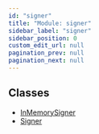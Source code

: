 ```yaml
---
id: "signer"
title: "Module: signer"
sidebar_label: "signer"
sidebar_position: 0
custom_edit_url: null
pagination_prev: null
pagination_next: null
---
```


## Classes

- [InMemorySigner](../classes/signer.InMemorySigner.md)
- [Signer](../classes/signer.Signer.md)
